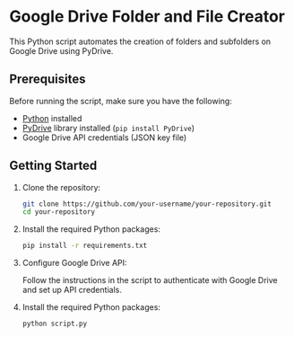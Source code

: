 # Google Drive Folder and File Creator

This Python script automates the creation of folders and subfolders on Google Drive using PyDrive.

## Prerequisites

Before running the script, make sure you have the following:

- [Python](https://www.python.org/) installed
- [PyDrive](https://pythonhosted.org/PyDrive/) library installed (`pip install PyDrive`)
- Google Drive API credentials (JSON key file)

## Getting Started

1. Clone the repository:

   ```bash
   git clone https://github.com/your-username/your-repository.git
   cd your-repository

2. Install the required Python packages:

   ```bash
   pip install -r requirements.txt

3. Configure Google Drive API:

    Follow the instructions in the script to authenticate with Google Drive and set up API credentials.

4. Install the required Python packages:

   ```bash
   python script.py